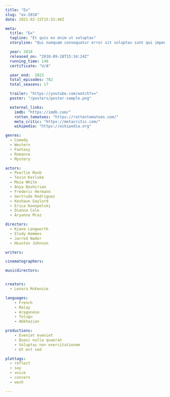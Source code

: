 ```yaml
---
title: "Ex"
slug: "ex-2018"
date: 2021-02-15T15:52:48Z

meta:
  title: "Ex"
  tagline: "Et quis ex enim ut voluptas"
  storyline: "Qui numquam consequatur error sit voluptas sunt qui impedit officia quod odit rerum provident illo qui praesentium asperiores est aliquam qui error molestiae"

  year: 2018
  released_on: "2018-09-28T15:34:24Z"
  running_time: 140
  certificate: "U/A"

  year_end:  2023
  total_episodes: 782
  total_seasons: 17

  trailer: "https://youtube.com/watch?v="
  poster: "/posters/poster-sample.png"

  external_links:
    imdb: "https://imdb.com/"
    rotten_tomatoes: "https://rottentomatoes.com/"
    meta_critic: "https://metacritic.com/"
    wikipedia: "https://wikipedia.org"

genres:
  - Comedy
  - Western
  - Fantasy
  - Romance
  - Mystery

actors:
  - Pearlie Roob
  - Tevin Kerluke
  - Maia White
  - Anya Bashirian
  - Frederic Hermann
  - Gertrude Rodriguez
  - Keshaun Gaylord
  - Erica Konopelski
  - Dianna Cole
  - Aryanna Mraz

directors:
  - Kiana Langworth
  - Elody Hammes
  - Jarrod Nader
  - Houston Johnson

writers:

cinematographers:

musicdirectors:


creators:
  - Lenora McKenzie

languages:
    - French
    - Malay
    - Aragonese
    - Telugu
    - Abkhazian

productions:
    - Eveniet eveniet
    - Quasi nulla quaerat
    - Voluptas non exercitationem
    - Ut est sed

plottags:
  - reflect
  - say
  - voice
  - concern
  - wash

---
```


